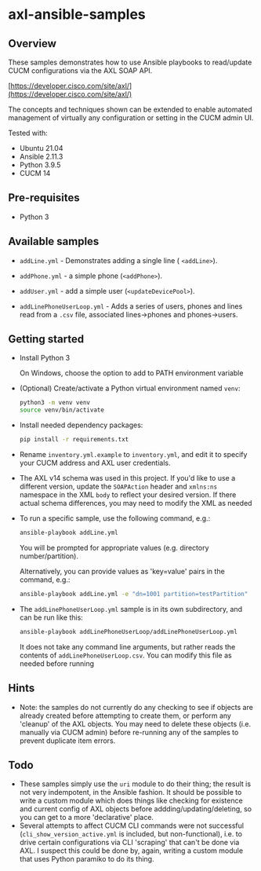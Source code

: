 # axl-ansible-samples

## Overview

These samples demonstrates how to use Ansible playbooks to read/update CUCM configurations via the AXL SOAP API.

[https://developer.cisco.com/site/axl/](https://developer.cisco.com/site/axl/)

The concepts and techniques shown can be extended to enable automated management of virtually any configuration or setting in the CUCM admin UI.

Tested with:

- Ubuntu 21.04
- Ansible 2.11.3
- Python 3.9.5
- CUCM 14

## Pre-requisites

- Python 3 

## Available samples

* `addLine.yml` - Demonstrates adding a single line ( `<addLine>`).

* `addPhone.yml` - a simple phone (`<addPhone>`).

* `addUser.yml` - add a simple user (`<updateDevicePool>`).

* `addLinePhoneUserLoop.yml` - Adds a series of users, phones and lines read from a `.csv` file, associated lines->phones and phones->users.

## Getting started

* Install Python 3

    On Windows, choose the option to add to PATH environment variable

* (Optional) Create/activate a Python virtual environment named `venv`:

    ```bash
    python3 -m venv venv
    source venv/bin/activate
    ```
* Install needed dependency packages:

    ```bash
    pip install -r requirements.txt
    ```

* Rename `inventory.yml.example` to `inventory.yml`, and edit it to specify your CUCM address and AXL user credentials.

* The AXL v14 schema was used in this project.  If you'd like to use a different version, update the `SOAPAction` header and `xmlns:ns` namespace in the XML `body` to reflect your desired version.  If there actual schema differences, you may need to modify the XML as needed

* To run a specific sample, use the following command, e.g.:

    ```bash
    ansible-playbook addLine.yml
    ```

    You will be prompted for appropriate values (e.g. directory number/partition).  
    
    Alternatively, you can provide values as 'key=value' pairs in the command, e.g.:

    ```bash
    ansible-playbook addLine.yml -e "dn=1001 partition=testPartition"
    ```

* The `addLinePhoneUserLoop.yml` sample is in its own subdirectory, and can be run like this:

    ```bash
    ansible-playbook addLinePhoneUserLoop/addLinePhoneUserLoop.yml
    ```

    It does not take any command line arguments, but rather reads the contents of `addLinePhoneUserLoop.csv`.  You can modify this file as needed before running

## Hints

* Note: the samples do not currently do any checking to see if objects are already created before attempting to create them, or perform any 'cleanup' of the AXL objects.  You may need to delete these objects (i.e. manually via CUCM admin) before re-running any of the samples to prevent duplicate item errors.

## Todo

* These samples simply use the `uri` module to do their thing; the result is not very indempotent, in the Ansible fashion.  It should be possible to write a custom module which does things like checking for existence and current config of AXL objects before addding/updating/deleting, so you can get to a more 'declarative' place.
* Several attempts to affect CUCM CLI commands were not successful (`cli_show_version_active.yml` is included, but non-functional), i.e. to drive certain configurations via CLI 'scraping' that can't be done via AXL.  I suspect this could be done by, again, writing a custom module that uses Python paramiko to do its thing.